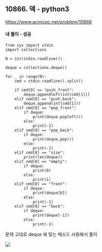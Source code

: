 ## 10866. 덱 - python3
https://www.acmicpc.net/problem/10866

#### 내 풀이 - 성공
```
from sys import stdin
import collections

N = int(stdin.readline())

deque = collections.deque()

for _ in range(N):
    cmd = stdin.readline().split()
    
    if cmd[0] == "push_front":
        deque.appendleft(int(cmd[1]))
    elif cmd[0] == "push_back":
        deque.append(int(cmd[1]))
    elif cmd[0] == "pop_front":
        if deque:
            print(deque.popleft())
        else:
            print(-1)
    elif cmd[0] == "pop_back":
        if deque:
            print(deque.pop())
        else:
            print(-1)
    elif cmd[0] == "size":
        print(len(deque))
    elif cmd[0] == "empty":
        if deque:
            print(0)
        else:
            print(1)
    elif cmd[0] == "front":
        if deque:
            print(deque[0])
        else:
            print(-1)
    elif cmd[0] == "back":
        if deque:
            print(deque[-1])
        else:
            print(-1)
```
문제 고대로 deque 에 맞는 메소드 사용해서 풀이

![](https://images.velog.io/images/jsh5408/post/4aeb0bd1-e028-4ccb-af5d-ad374c8d28be/image.png)